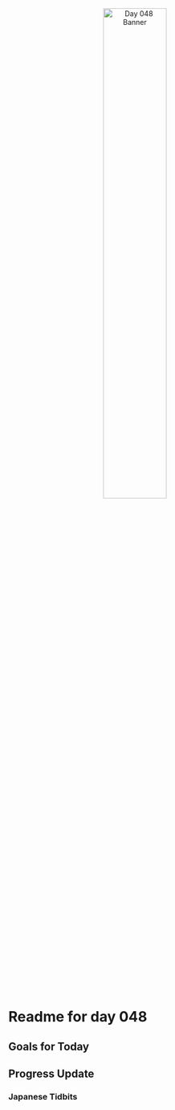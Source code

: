 <div align="center">
 <img src="../Images/image_048.jpg" alt="Day 048 Banner" width="50%">
</div>

# Readme for day 048

## Goals for Today

## Progress Update

### Japanese Tidbits

